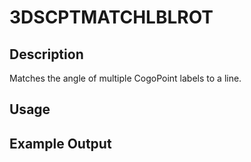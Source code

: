 # 3DSCPTMATCHLBLROT

## Description

Matches the angle of multiple CogoPoint labels to a line.

## Usage

## Example Output
```
```
